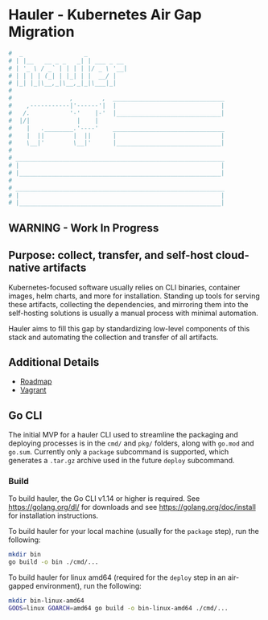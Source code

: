 # Hauler - Kubernetes Air Gap Migration
```bash
#  _                 _           
# | |__   __ _ _   _| | ___ _ __ 
# | '_ \ / _` | | | | |/ _ \ '__|
# | | | | (_| | |_| | |  __/ |   
# |_| |_|\__,_|\__,_|_|\___|_| 
#
#                ,        ,  _______________________________
#    ,-----------|'------'|  |                             |
#   /.           '-'    |-'  |_____________________________|
#  |/|             |    |
#    |   .________.'----'    _______________________________
#    |  ||        |  ||      |                             |
#    \__|'        \__|'      |_____________________________|
#
# __________________________________________________________
# |                                                        |
# |________________________________________________________|
#
# __________________________________________________________
# |                                                        |
# |________________________________________________________|

```

## WARNING - Work In Progress


## Purpose: collect, transfer, and self-host cloud-native artifacts

Kubernetes-focused software usually relies on CLI binaries, container images, helm charts, and more
for installation. Standing up tools for serving these artifacts, collecting the dependencies, and
mirroring them into the self-hosting solutions is usually a manual process with minimal automation. 

Hauler aims to fill this gap by standardizing low-level components of this stack and automating the
collection and transfer of all artifacts.

## Additional Details

- [Roadmap](./ROADMAP.md)
- [Vagrant](./VAGRANT.md)

## Go CLI

The initial MVP for a hauler CLI used to streamline the packaging and deploying processes is in the
`cmd/` and `pkg/` folders, along with `go.mod` and `go.sum`. Currently only a `package` subcommand
is supported, which generates a `.tar.gz` archive used in the future `deploy` subcommand.

### Build

To build hauler, the Go CLI v1.14 or higher is required. See <https://golang.org/dl/> for downloads
and see <https://golang.org/doc/install> for installation instructions.

To build hauler for your local machine (usually for the `package` step), run the following:

```bash
mkdir bin
go build -o bin ./cmd/...
```

To build hauler for linux amd64 (required for the `deploy` step in an air-gapped environment), run
the following:

```bash
mkdir bin-linux-amd64
GOOS=linux GOARCH=amd64 go build -o bin-linux-amd64 ./cmd/...
```
